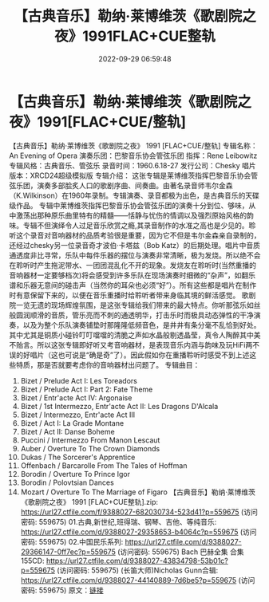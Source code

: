 ﻿---
title: 【古典音乐】勒纳·莱博维茨《歌剧院之夜》1991FLAC+CUE整轨
date: 2022-09-29 06:59:48
categories: 古典音乐、新世纪、纯音雅乐
tags: 纯音雅乐
---
# 【古典音乐】勒纳·莱博维茨《歌剧院之夜》1991[FLAC+CUE/整轨]

【古典音乐】勒纳·莱博维茨《歌剧院之夜》 1991 [FLAC+CUE/整轨]
专辑名称：An Evening of Opera
演奏乐团：巴黎音乐协会管弦乐团
指挥：Rene Leibowitz
专辑风格：古典音乐、管弦乐
录音时间：1960.6.18-27
发行公司：Chesky
唱片版本：XRCD24超级模拟版
专辑介绍：
这张专辑是莱博维茨指挥巴黎音乐协会管弦乐团，演奏多部脍炙人口的歌剧序曲、间奏曲。由著名录音师韦尔金森（K.Wilkinson）在1960年录制。专辑演奏、录音都极为出色，是古典音乐的天碟级作品。
专辑中莱博维茨指挥巴黎音乐协会管弦乐团的演奏十分到位、够味，从中激荡出那种原乐曲里特有的精髓——恬静与忧伤的情调以及强烈原始风格的韵味。专辑不但演绎令人过足音乐欣赏之瘾,其录音制作的水准之高也是少见的。聆听这个录音对音响器材的品质考验很是重要，因为它不但是韦尔金森亲自录制的，还经过chesky另一位录音奇才波伯·卡塔兹（Bob
Katz）的后期处理。唱片中音质通透度非比寻常，乐队中每件乐器的摆位与演奏非常清晰，极为发烧。所以绝不会在聆听时产生拖泥带水、一团团混乱化不开的现象。发烧友在聆听时(当然重播的音响器材一定要够档次)将会感受到许多乐队在现场演奏时细微的“杂声”，如翻乐谱和乐器无意间的碰击声（当然你的耳朵也必须“好”）。所有这些都是唱片在制作时有意保留下来的，以便在音乐重播时给聆听者带来身临其境的鲜活感觉。
歌剧院一览无遗的现场辉煌氛围，是这张专辑给我们带来的最大特点。你听那弦乐如丝般圆润顺滑的音质，管乐亮而不刺的通透明华，打击乐时而极具动态弹性的干净演奏，以及为整个乐队演奏铺垫时那隆隆低频音色，是井井有条分毫不乱恰到好处。其中尤其是铜质小碰铃叮叮噹噹的清脆之声如水晶般剔透晶莹，真令人陶醉其中美不贻言。所以这张专辑即好听又考音响器材，是表现音乐内涵与韵味及玩HiFi两不误的好唱片（这也可说是“确是奇”了）。因此假如你在重播聆听时感受不到上述这些特质，那是否就要考虑你的音响器材出问题了。
专辑曲目：
01. Bizet / Prelude Act I: Les Toreadors
02. Bizet / Prelude Act I: Part 2: Fate Theme
03. Bizet / Entr'acte Act IV: Argonaise
04. Bizet / 1st Intermezzo, Entr'acte Act II: Les Dragons
D'Alcala
05. Bizet / Intermezzo, Entr'acte Act III
06. Bizet / Act I: La Grade Montane
07. Bizet / Act II: Danse Boheme
08. Puccini / Intermezzo From Manon Lescaut
09. Auber / Overture To The Crown Diamonds
10. Dukas / The Sorcerer's Apprentice
11. Offenbach / Barcarolle From The Tales of Hoffman
12. Borodin / Overture To Prince Igor
13. Borodin / Polovtsian Dances
14. Mozart / Overture To The Marriage of Figaro
【古典音乐】勒纳·莱博维茨《歌剧院之夜》 1991
[FLAC+CUE整轨].zip: https://url27.ctfile.com/f/9388027-682030734-523d41?p=559675
(访问密码: 559675)
01.古典,新世纪,班得瑞、钢琴、吉他、等纯音乐: https://url27.ctfile.com/d/9388027-29358653-b4064c?p=559675
(访问密码: 559675)
02.中国民乐系列: https://url27.ctfile.com/d/9388027-29366147-0ff7ec?p=559675
(访问密码: 559675)
Bach 巴赫全集 合集 155CD: https://url27.ctfile.com/d/9388027-43834798-53b01c?p=559675
(访问密码: 559675)
(长笛大师)Nicholas Gunn合辑: https://url27.ctfile.com/d/9388027-44140889-7d6be5?p=559675
(访问密码: 559675)
原文：[链接](https://blog.sina.com.cn/s/blog_1647c7e7601030znp.html)